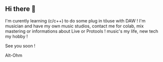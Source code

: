 ## Hi there 👋

<!--
**Alt-Ohm/Alt-Ohm** is a ✨ _special_ ✨ repository because its `README.md` (this file) appears on your GitHub profile.

Here are some ideas to get you started:

- 🔭 I’m currently working on ...
- 🌱 I’m currently learning ...
- 👯 I’m looking to collaborate on ...
- 🤔 I’m looking for help with ...
- 💬 Ask me about ...
- 📫 How to reach me: ...
- 😄 Pronouns: ...
- ⚡ Fun fact: ...
-->
I'm curently learning (c/c++) to do some plug in tôuse with DAW !
I'm musician and have my own music studios, contact me for colab, mix mastering or informations about Live or Protools ! 
music's my life, new tech my hobby !

See you soon !

Alt-Ohm
